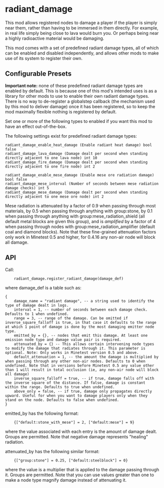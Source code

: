 # radiant_damage

This mod allows registered nodes to damage a player if the player is simply near them, rather than having to be immersed in them directly. For example, in real life simply being close to lava would burn you. Or perhaps being near a highly radioactive material would be damaging.

This mod comes with a set of predefined radiant damage types, all of which can be enabled and disabled independently, and allows other mods to make use of its system to register their own.

## Configurable Presets

**Important note:** none of these predefined radiant damage types are enabled by default. This is because one of this mod's intended uses is as a library for other mods to use to enable their own radiant damage types. There is no way to de-register a globalstep callback (the mechanism used by this mod to deliver damage) once it has been registered, so to keep the mod maximally flexible nothing is registered by default.

Set one or more of the following types to enabled if you want this mod to have an effect out-of-the-box.

The following settings exist for predefined radiant damage types:

    radiant_damage_enable_heat_damage (Enable radiant heat damage) bool false
    radiant_damage_lava_damage (Damage dealt per second when standing directly adjacent to one lava node) int 10
    radiant_damage_fire_damage (Damage dealt per second when standing directly adjacent to one fire node) int 2
    
    radiant_damage_enable_mese_damage (Enable mese ore radiation damage) bool false
    radiant_damage_mese_interval (Number of seconds between mese radiation damage checks) int 5
    radiant_damage_mese_damage (Damage dealt per second when standing directly adjacent to one mese ore node) int 2

Mese radiation is attenuated by a factor of 0.9 when passing through most materials, by 0.5 when passing through anything with group:stone, by 0.1 when passing through anything with group:mese_radiation_shield (all default metal blocks are given this group), and is _amplified_ by a factor of 4 when passing through nodes with group:mese_radiation_amplifier (default coal and diamond blocks). Note that these fine-grained attenuation factors only work in Minetest 0.5 and higher, for 0.4.16 any non-air node will block all damage.
	
## API

Call:

```
	radiant_damage.register_radiant_damage(damage_def)
```

where damage_def is a table such as:

```
{
	damage_name = "radiant damage", -- a string used to identify the type of damage dealt in logs.
	interval = 1, -- number of seconds between each damage check. Defaults to 1 when undefined.
	range = 3, -- range of the damage. Can be omitted if inverse_square_falloff is true, in that case it defaults to the range at which 1 point of damage is done by the most damaging emitter node type.
	emitted_by = {}, -- nodes that emit this damage. At least one emission node type and damage value pair is required.
	attenuated_by = {} -- This allows certain intervening node types to modify the damage that radiates through it. This parameter is optional. Note: Only works in Minetest version 0.5 and above.
	default_attenuation = 1, -- the amount the damage is multiplied by when passing through any other non-air nodes. Defaults to 0 when undefined. Note that in versions before Minetest 0.5 any value other than 1 will result in total occlusion (ie, any non-air node will block all damage)
	inverse_square_falloff = true, -- if true, damage falls off with the inverse square of the distance. If false, damage is constant within the range. Defaults to true when undefined.
	above_only = false, -- if true, damage only propagates directly upward. Useful for when you want to damage players only when they stand on the node. Defaults to false when undefined.
}
```

emitted_by has the following format:
```
	{["default:stone_with_mese"] = 2, ["default:mese"] = 9}
```
where the value associated with each entry is the amount of damage dealt. Groups are permitted. Note that negative damage represents "healing" radiation.

attenuated_by has the following similar format:

```
	{["group:stone"] = 0.25, ["default:steelblock"] = 0}
```

where the value is a multiplier that is applied to the damage passing through it. Groups are permitted. Note that you can use values greater than one to make a node type magnify damage instead of attenuating it.